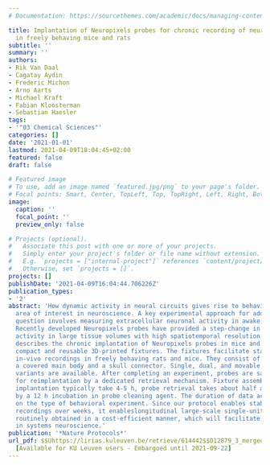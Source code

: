 ```yaml
---
# Documentation: https://sourcethemes.com/academic/docs/managing-content/

title: Implantation of Neuropixels probes for chronic recording of neuronal activity
  in freely behaving mice and rats
subtitle: ''
summary: ''
authors:
- Rik Van Daal
- Cagatay Aydin
- Frederic Michon
- Arno Aarts
- Michael Kraft
- Fabian Kloosterman
- Sebastian Haesler
tags:
- '"03 Chemical Sciences"'
categories: []
date: '2021-01-01'
lastmod: 2021-04-09T18:04:45+02:00
featured: false
draft: false

# Featured image
# To use, add an image named `featured.jpg/png` to your page's folder.
# Focal points: Smart, Center, TopLeft, Top, TopRight, Left, Right, BottomLeft, Bottom, BottomRight.
image:
  caption: ''
  focal_point: ''
  preview_only: false

# Projects (optional).
#   Associate this post with one or more of your projects.
#   Simply enter your project's folder or file name without extension.
#   E.g. `projects = ["internal-project"]` references `content/project/deep-learning/index.md`.
#   Otherwise, set `projects = []`.
projects: []
publishDate: '2021-04-09T16:04:44.706226Z'
publication_types:
- '2'
abstract: 'How dynamic activity in neural circuits gives rise to behaviour is a major
  area of interest in neuroscience. A key experimental approach for addressing this
  question involves measuring extracellular neuronal activity in awake, behaving animals.
  Recently developed Neuropixels probes have provided a step-change in recording neural
  activity in large tissue volumes with high spatiotemporal resolution. This protocol
  describes the chronic implantation of Neuropixels probes in mice and rats using
  compact and reusable 3D-printed fixtures. The fixtures facilitate stable chronic
  in-vivo recordings in freely behaving rats and mice. They consist of two parts:
  a covered main body and a skull connector. Single, dual, and movable probe fixture
  variants are available. After completing an experiment, probes are safely recovered
  for reimplantation by a dedicated retrieval mechanism. Fixture assembly and surgical
  implantation typically take 4-5 h, probe retrieval takes about half an hour, followed
  by a 12 h incubation in probe cleaning agent. The duration of data acquisition depends
  on the type of behavioral experiment. Since our protocol enables stable, chronic
  recordings over weeks, it enableslongitudinal large-scale single-unit data to be
  routinely obtained in a cost-efficient manner, which will facilitate many studies
  in systems neuroscience.'
publication: '*Nature Protocols*'
url_pdf: $$Uhttps://lirias.kuleuven.be/retrieve/614442$$D12879_3_merged_1613738793.pdf
  [Available for KU Leuven users - Embargoed until 2021-09-22]
---
```

